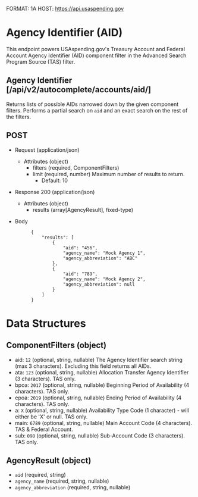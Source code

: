 FORMAT: 1A
HOST: https://api.usaspending.gov

# Agency Identifier (AID)

This endpoint powers USAspending.gov's Treasury Account and Federal Account Agency Identifier (AID) component filter in the Advanced Search Program Source (TAS) filter.

## Agency Identifier [/api/v2/autocomplete/accounts/aid/]

Returns lists of possible AIDs narrowed down by the given component filters. Performs a partial search on `aid` and an exact search on the rest of the filters.

## POST
+ Request (application/json)
    + Attributes (object)
        + filters (required, ComponentFilters)
        + limit (required, number)
            Maximum number of results to return.
            + Default: 10

+ Response 200 (application/json)
    + Attributes (object)
        + results (array[AgencyResult], fixed-type)

+ Body

            {
                "results": [
                    {
                        "aid": "456",
                        "agency_name": "Mock Agency 1",
                        "agency_abbreviation": "ABC"
                    },
                    {
                        "aid": "789",
                        "agency_name": "Mock Agency 2",
                        "agency_abbreviation": null
                    }
                ]
            }

# Data Structures

## ComponentFilters (object)
+ aid: `12` (optional, string, nullable)
    The Agency Identifier search string (max 3 characters). Excluding this field returns all AIDs.
+ ata: `123` (optional, string, nullable)
    Allocation Transfer Agency Identifier (3 characters). TAS only.
+ bpoa: `2017` (optional, string, nullable)
    Beginning Period of Availability (4 characters). TAS only.
+ epoa: `2019` (optional, string, nullable)
    Ending Period of Availability (4 characters). TAS only.
+ a: `X` (optional, string, nullable)
    Availability Type Code (1 character) - will either be 'X' or null. TAS only.
+ main: `6789` (optional, string, nullable)
    Main Account Code (4 characters). TAS & Federal Account.
+ sub: `098` (optional, string, nullable)
    Sub-Account Code (3 characters). TAS only.

## AgencyResult (object)
+ `aid` (required, string)
+ `agency_name` (required, string, nullable)
+ `agency_abbreviation` (required, string, nullable)

